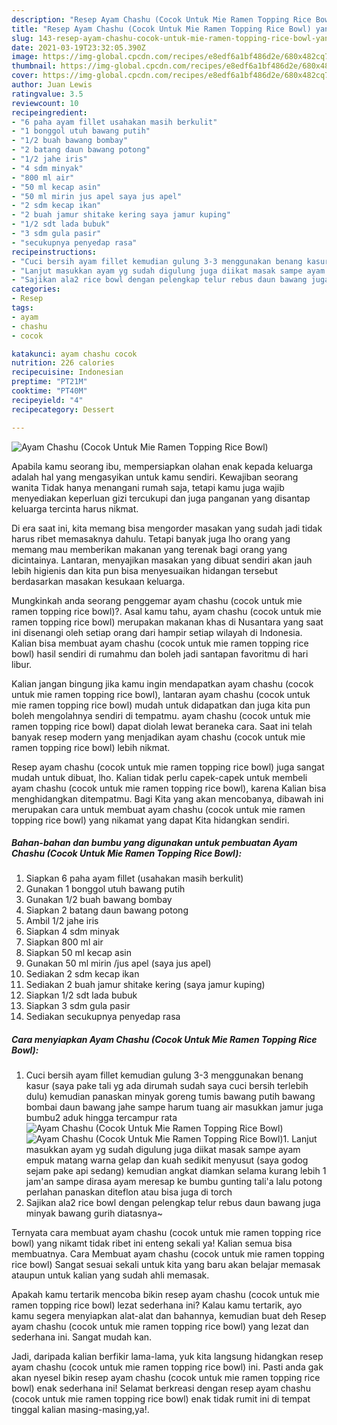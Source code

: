 ```yaml
---
description: "Resep Ayam Chashu (Cocok Untuk Mie Ramen Topping Rice Bowl) yang lezat Untuk Jualan"
title: "Resep Ayam Chashu (Cocok Untuk Mie Ramen Topping Rice Bowl) yang lezat Untuk Jualan"
slug: 143-resep-ayam-chashu-cocok-untuk-mie-ramen-topping-rice-bowl-yang-lezat-untuk-jualan
date: 2021-03-19T23:32:05.390Z
image: https://img-global.cpcdn.com/recipes/e8edf6a1bf486d2e/680x482cq70/ayam-chashu-cocok-untuk-mie-ramen-topping-rice-bowl-foto-resep-utama.jpg
thumbnail: https://img-global.cpcdn.com/recipes/e8edf6a1bf486d2e/680x482cq70/ayam-chashu-cocok-untuk-mie-ramen-topping-rice-bowl-foto-resep-utama.jpg
cover: https://img-global.cpcdn.com/recipes/e8edf6a1bf486d2e/680x482cq70/ayam-chashu-cocok-untuk-mie-ramen-topping-rice-bowl-foto-resep-utama.jpg
author: Juan Lewis
ratingvalue: 3.5
reviewcount: 10
recipeingredient:
- "6 paha ayam fillet usahakan masih berkulit"
- "1 bonggol utuh bawang putih"
- "1/2 buah bawang bombay"
- "2 batang daun bawang potong"
- "1/2 jahe iris"
- "4 sdm minyak"
- "800 ml air"
- "50 ml kecap asin"
- "50 ml mirin jus apel saya jus apel"
- "2 sdm kecap ikan"
- "2 buah jamur shitake kering saya jamur kuping"
- "1/2 sdt lada bubuk"
- "3 sdm gula pasir"
- "secukupnya penyedap rasa"
recipeinstructions:
- "Cuci bersih ayam fillet kemudian gulung 3-3 menggunakan benang kasur (saya pake tali yg ada dirumah sudah saya cuci bersih terlebih dulu) kemudian panaskan minyak goreng tumis bawang putih bawang bombai daun bawang jahe sampe harum tuang air masukkan jamur juga bumbu2 aduk hingga tercampur rata"
- "Lanjut masukkan ayam yg sudah digulung juga diikat masak sampe ayam empuk matang warna gelap dan kuah sedikit menyusut (saya godog sejam pake api sedang) kemudian angkat diamkan selama kurang lebih 1 jam&#39;an sampe dirasa ayam meresap ke bumbu gunting tali&#39;a lalu potong perlahan panaskan diteflon atau bisa juga di torch"
- "Sajikan ala2 rice bowl dengan pelengkap telur rebus daun bawang juga minyak bawang gurih diatasnya~"
categories:
- Resep
tags:
- ayam
- chashu
- cocok

katakunci: ayam chashu cocok 
nutrition: 226 calories
recipecuisine: Indonesian
preptime: "PT21M"
cooktime: "PT40M"
recipeyield: "4"
recipecategory: Dessert

---
```



![Ayam Chashu (Cocok Untuk Mie Ramen Topping Rice Bowl)](https://img-global.cpcdn.com/recipes/e8edf6a1bf486d2e/680x482cq70/ayam-chashu-cocok-untuk-mie-ramen-topping-rice-bowl-foto-resep-utama.jpg)

Apabila kamu seorang ibu, mempersiapkan olahan enak kepada keluarga adalah hal yang mengasyikan untuk kamu sendiri. Kewajiban seorang  wanita Tidak hanya menangani rumah saja, tetapi kamu juga wajib menyediakan keperluan gizi tercukupi dan juga panganan yang disantap keluarga tercinta harus nikmat.

Di era  saat ini, kita memang bisa mengorder masakan yang sudah jadi tidak harus ribet memasaknya dahulu. Tetapi banyak juga lho orang yang memang mau memberikan makanan yang terenak bagi orang yang dicintainya. Lantaran, menyajikan masakan yang dibuat sendiri akan jauh lebih higienis dan kita pun bisa menyesuaikan hidangan tersebut berdasarkan masakan kesukaan keluarga. 



Mungkinkah anda seorang penggemar ayam chashu (cocok untuk mie ramen topping rice bowl)?. Asal kamu tahu, ayam chashu (cocok untuk mie ramen topping rice bowl) merupakan makanan khas di Nusantara yang saat ini disenangi oleh setiap orang dari hampir setiap wilayah di Indonesia. Kalian bisa membuat ayam chashu (cocok untuk mie ramen topping rice bowl) hasil sendiri di rumahmu dan boleh jadi santapan favoritmu di hari libur.

Kalian jangan bingung jika kamu ingin mendapatkan ayam chashu (cocok untuk mie ramen topping rice bowl), lantaran ayam chashu (cocok untuk mie ramen topping rice bowl) mudah untuk didapatkan dan juga kita pun boleh mengolahnya sendiri di tempatmu. ayam chashu (cocok untuk mie ramen topping rice bowl) dapat diolah lewat beraneka cara. Saat ini telah banyak resep modern yang menjadikan ayam chashu (cocok untuk mie ramen topping rice bowl) lebih nikmat.

Resep ayam chashu (cocok untuk mie ramen topping rice bowl) juga sangat mudah untuk dibuat, lho. Kalian tidak perlu capek-capek untuk membeli ayam chashu (cocok untuk mie ramen topping rice bowl), karena Kalian bisa menghidangkan ditempatmu. Bagi Kita yang akan mencobanya, dibawah ini merupakan cara untuk membuat ayam chashu (cocok untuk mie ramen topping rice bowl) yang nikamat yang dapat Kita hidangkan sendiri.

<!--inarticleads1-->

##### Bahan-bahan dan bumbu yang digunakan untuk pembuatan Ayam Chashu (Cocok Untuk Mie Ramen Topping Rice Bowl):

1. Siapkan 6 paha ayam fillet (usahakan masih berkulit)
1. Gunakan 1 bonggol utuh bawang putih
1. Gunakan 1/2 buah bawang bombay
1. Siapkan 2 batang daun bawang potong
1. Ambil 1/2 jahe iris
1. Siapkan 4 sdm minyak
1. Siapkan 800 ml air
1. Siapkan 50 ml kecap asin
1. Gunakan 50 ml mirin /jus apel (saya jus apel)
1. Sediakan 2 sdm kecap ikan
1. Sediakan 2 buah jamur shitake kering (saya jamur kuping)
1. Siapkan 1/2 sdt lada bubuk
1. Siapkan 3 sdm gula pasir
1. Sediakan secukupnya penyedap rasa




<!--inarticleads2-->

##### Cara menyiapkan Ayam Chashu (Cocok Untuk Mie Ramen Topping Rice Bowl):

1. Cuci bersih ayam fillet kemudian gulung 3-3 menggunakan benang kasur (saya pake tali yg ada dirumah sudah saya cuci bersih terlebih dulu) kemudian panaskan minyak goreng tumis bawang putih bawang bombai daun bawang jahe sampe harum tuang air masukkan jamur juga bumbu2 aduk hingga tercampur rata
<img src="https://img-global.cpcdn.com/steps/cda034d7a9aa1bee/160x128cq70/ayam-chashu-cocok-untuk-mie-ramen-topping-rice-bowl-langkah-memasak-1-foto.jpg" alt="Ayam Chashu (Cocok Untuk Mie Ramen Topping Rice Bowl)"><img src="https://img-global.cpcdn.com/steps/656ee86148a0a33a/160x128cq70/ayam-chashu-cocok-untuk-mie-ramen-topping-rice-bowl-langkah-memasak-1-foto.jpg" alt="Ayam Chashu (Cocok Untuk Mie Ramen Topping Rice Bowl)">1. Lanjut masukkan ayam yg sudah digulung juga diikat masak sampe ayam empuk matang warna gelap dan kuah sedikit menyusut (saya godog sejam pake api sedang) kemudian angkat diamkan selama kurang lebih 1 jam&#39;an sampe dirasa ayam meresap ke bumbu gunting tali&#39;a lalu potong perlahan panaskan diteflon atau bisa juga di torch
1. Sajikan ala2 rice bowl dengan pelengkap telur rebus daun bawang juga minyak bawang gurih diatasnya~




Ternyata cara membuat ayam chashu (cocok untuk mie ramen topping rice bowl) yang nikamt tidak ribet ini enteng sekali ya! Kalian semua bisa membuatnya. Cara Membuat ayam chashu (cocok untuk mie ramen topping rice bowl) Sangat sesuai sekali untuk kita yang baru akan belajar memasak ataupun untuk kalian yang sudah ahli memasak.

Apakah kamu tertarik mencoba bikin resep ayam chashu (cocok untuk mie ramen topping rice bowl) lezat sederhana ini? Kalau kamu tertarik, ayo kamu segera menyiapkan alat-alat dan bahannya, kemudian buat deh Resep ayam chashu (cocok untuk mie ramen topping rice bowl) yang lezat dan sederhana ini. Sangat mudah kan. 

Jadi, daripada kalian berfikir lama-lama, yuk kita langsung hidangkan resep ayam chashu (cocok untuk mie ramen topping rice bowl) ini. Pasti anda gak akan nyesel bikin resep ayam chashu (cocok untuk mie ramen topping rice bowl) enak sederhana ini! Selamat berkreasi dengan resep ayam chashu (cocok untuk mie ramen topping rice bowl) enak tidak rumit ini di tempat tinggal kalian masing-masing,ya!.


